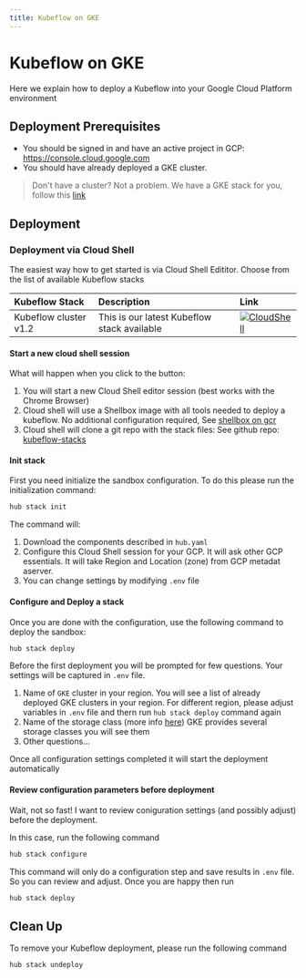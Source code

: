 ```yaml
---
title: Kubeflow on GKE
---
```

# Kubeflow on GKE

Here we explain how to deploy a Kubeflow into your Google Cloud Platform environment

## Deployment Prerequisites

* You should be signed in and have an active project in GCP: <https://console.cloud.google.com>
* You should have already deployed a GKE cluster.

> Don't have a cluster? Not a problem. We have a GKE stack for you, follow this [link](https://github.com/agilestacks/kubeflow-stacks/tree/main/examples/gke-cluster)

## Deployment

### Deployment via Cloud Shell

The easiest way how to get started is via Cloud Shell Edititor. Choose from the list of available Kubeflow stacks

Kubeflow Stack | Description | Link
:--------------|:------------|:-----
Kubeflow cluster v1.2 | This is our latest Kubeflow stack available | [![CloudShell](https://gstatic.com/cloudssh/images/open-btn.svg)](https://ssh.cloud.google.com/cloudshell/editor?cloudshell_git_repo=https://github.com/agilestacks/kubeflow-stacks&&cloudshell_git_branch=main&cloudshell_image=gcr.io/superhub/cloud-shell:kubeflow-preview&cloudshell_open_in_editor=hub.yaml&cloudshell_workspace=kubeflow-gcp)

#### Start a new cloud shell session

What will happen when you click to the button:

1. You will start a new Cloud Shell editor session (best works with the Chrome Browser)
2. Cloud shell will use a Shellbox image with all tools needed to deploy a kubeflow. No additional configuration required, See [shellbox on gcr](gcr.io/superhub/cloud-shell:kubeflow-preview)
3. Cloud shell will clone a git repo with the stack files: See github repo: [kubeflow-stacks](https://github.com/agilestacks/kubeflow-stacks/tree/main/kubeflow-gcp)

#### Init stack

First you need initialize the sandbox configuration.
To do this please run the initialization command:

```bash
hub stack init
```

The command will:

1. Download the components described in `hub.yaml`
2. Configure this Cloud Shell session for your GCP. It will ask other GCP essentials. It will take Region and Location (zone) from GCP metadat aserver.
3. You can change settings by modifying `.env` file

#### Configure and Deploy a stack

Once you are done with the configuration, use the following command to deploy the sandbox:

```bash
hub stack deploy
```

Before the first deployment you will be prompted for few questions. Your settings will be captured in `.env` file.

1. Name of `GKE` cluster in your region. You will see a list of already deployed GKE clusters in your region. For different region, please adjust variables in `.env` file and thern run `hub stack deploy` command again
2. Name of the storage class (more info [here](https://kubernetes.io/docs/concepts/storage/storage-classes/)) GKE provides several storage classes you will see them
3. Other questions...

Once all configuration settings completed it will start the deployment automatically

#### Review configuration parameters before deployment

Wait, not so fast! I want to review coniguration settings (and possibly adjust) before the deployment.

In this case, run the following command

```bash
hub stack configure
```

This command will only do a configuration step and save results in `.env` file. So you can review and adjust. Once you are happy then run

```bash
hub stack deploy
```

## Clean Up

To remove your Kubeflow deployment, please run the following command

```bash
hub stack undeploy
```
